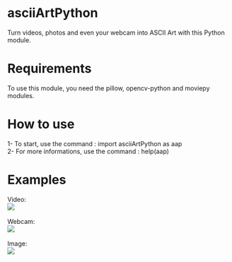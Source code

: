 # asciiArtPython
Turn videos, photos and even your webcam into ASCII Art with this Python module.

# Requirements
To use this module, you need the pillow, opencv-python and moviepy modules.

# How to use
1- To start, use the command : import asciiArtPython as aap
<br>
2- For more informations, use the command : help(aap)

# Examples
Video:
<br>
<img src="https://github.com/user-attachments/assets/f8cb51d9-eb44-47c0-a8cb-123a6979c59a">
<br>
<br>
Webcam:
<br>
<img src="https://github.com/user-attachments/assets/d0166a1d-3a82-4945-ab69-92173ff248ba">
<br>
<br>
Image:
<br>
<img src="https://github.com/user-attachments/assets/9b71ac12-332c-45ed-964e-43b1eadbfcee">
